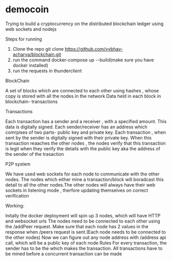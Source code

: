 # democoin
Trying to build a cryptocurrency on the distributed blockchain ledger using web sockets and nodejs

Steps for running
1) Clone the repo git clone https://github.com/vybhav-acharya/blockchain.git
2) run the command docker-compose up --build(make sure you have docker installed) 
3) run the requests in thunderclient


BlockChain 

A set of blocks which are connected to each other using hashes , whose copy is stored with all the nodes in the network 
Data held in each block in blockchain- transactions

Transactions

Each transaction has a sender and a receiver , with a specified amount. This data is digitally signed.
Each sender/receiver has an address which comrpises of two parts- public key and private key. 
Each transaction , when sent by the sender is digitally signed with their private key. 
When this transaction reaaches the other nodes , the nodes verify that this transaction is legit when they verify the details with the public key aka the address of the sender of the trasaction


P2P system

We have used web sockets for each node to communicate with the other nodes.
The nodes which either mine a transaction/block will boradcast this detail to all the other nodes.The other nodes will always have their web sockets in listening mode , therfore updating themselves on correct verification

Working:

Initally the docker deployment will spin up 3 nodes, which will have HTTP and websocket urls
The nodes need to be connected to each other using the /addPeer request.
Make sure that each node has 2 values in the response when /peers request is sent.(Each node needs to be connected to the other nodes)
Now we can figure out any node address with /address api call, which will be a public key of each node
Rules
For every transaction, the sender has to be the which makes the transaction.
All transactions have to be mined before a concurrent transaction can be made


